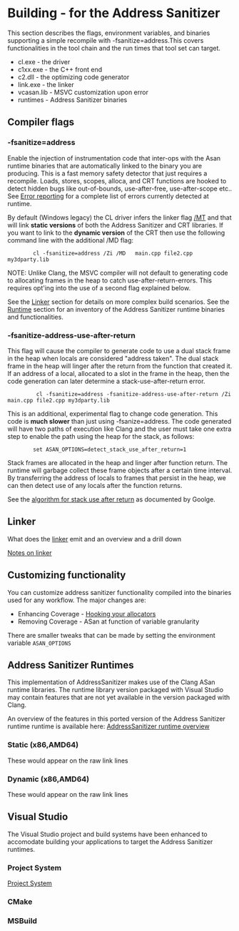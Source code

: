 # Building - for the Address Sanitizer 

This section describes the flags, environment variables, and binaries supporting a simple recompile with -fsanitize=address.This covers functionalities in the tool chain and the run times that tool set can target.

- cl.exe         - the driver 
- c1xx.exe       - the C++ front end
- c2.dll         - the optimizing code generator
- link.exe       - the linker
- vcasan.lib     - MSVC customization upon error
- runtimes       - Address Sanitizer binaries

## Compiler flags

### **-fsanitize=address**

Enable the injection of instrumentation code that inter-ops with the Asan runtime binaries that are automatically linked to the binary you are producing. This is a fast memory safety detector that just requires a recompile. Loads, stores, scopes, alloca, and CRT functions are hooked to detect hidden bugs like out-of-bounds, use-after-free, use-after-scope etc.. See [Error reporting](#error-reporting) for a complete list of errors currently detected at runtime.

By default (Windows legacy) the CL driver infers the linker flag [/MT](https://docs.microsoft.com/en-us/cpp/build/reference/md-mt-ld-use-run-time-library?view=msvc-160) and that will link **static versions** of both the Address Sanitizer and CRT libraries. If you want to link to the **dynamic version** of the CRT then use the following command line with the additional /MD flag:

            cl -fsanitize=address /Zi /MD   main.cpp file2.cpp my3dparty.lib   

NOTE: Unlike Clang, the MSVC compiler will not default to generating code to allocating frames in the heap to catch use-after-return-errors.  This requires opt'ing into the use of a second flag explained below.
  
See the [Linker](#linker) section for details on more complex build scenarios. See the [Runtime](#Address-Sanitizer-Runtimes) section for an inventory of the Address Sanitizer runtime binaries  and functionalities.

### **-fsanitize-address-use-after-return**

This flag will cause the compiler to generate code to use a dual stack frame in the heap when locals are considered "address taken".  The dual stack frame in the heap will linger after the return from the function that created it. If an address of a local, allocated to a slot in the frame in the heap, then the code generation can later determine a stack-use-after-return error.

             cl -fsanitize=address -fsanitize-address-use-after-return /Zi   main.cpp file2.cpp my3dparty.lib 

This is an additional, experimental flag to change code generation. This code is **much slower** than just using -fsanize=address. The code generated will have two paths of execution like Clang and the user must take one extra step to enable the path using the heap for the stack, as follows:

            set ASAN_OPTIONS=detect_stack_use_after_return=1

Stack frames are allocated in the heap and linger after function return. The runtime will garbage collect these frame objects after a certain time interval. By transferring the address of locals to frames that persist in the heap, we can then detect use of any locals after the function returns.

See the [algorithm for stack use after return](https://github.com/google/sanitizers/wiki/AddressSanitizerUseAfterReturn) as documented by Goolge.

## Linker

What does the [linker](.\asan-linker.md) emit and an overview and a drill down

[Notes on linker](https://microsoft.sharepoint.com/teams/DD_VC/_layouts/OneNote.aspx?id=%2Fteams%2FDD_VC%2FShared%20Documents%2FVisual%20C%2B%2B%20Team&wd=target%28BE%20Team%2FSecurity%2FCompiler%20Security%20V-Team.one%7CC2A34F56-6B09-4AB1-869B-DFD77BFD7399%2FNotes%20about%20vcasan%20and%20%5C%2Finferasanlibs%7C6D1BD27A-F55A-44BC-BF7C-AF6404C4C5C1%2F%29)

## Customizing functionality 

You can customize address sanitizer functionality compiled into the binaries used for any workflow. The major changes are:

- Enhancing Coverage - [Hooking your allocators](Address-sanitizer-runtimes.md)
- Removing Coverage  - ASan at function of variable granularity

There are smaller tweaks that can be made by setting the environment variable `ASAN_OPTIONS`

## Address Sanitizer Runtimes

This implementation of AddressSanitizer makes use of the Clang ASan runtime libraries. The runtime library version packaged with Visual Studio may contain features that are not yet available in the version packaged with Clang.

An overview of the features in this ported version of the Address Sanitizer runtime  runtime is available here: [AddressSanitizer runtime overview](address-sanitizer-runtime.md)

### Static (x86,AMD64)

These would appear on the raw link lines 

### Dynamic (x86,AMD64)

These would appear on the raw link lines

## Visual Studio

The Visual Studio project and build systems have been enhanced to accomodate building your applications to target the Address Sanitizer runtimes.

### Project System

[Project System](https://docs.microsoft.com/en-us/cpp/build/working-with-project-properties?view=msvc-160)

### CMake

### MSBuild



